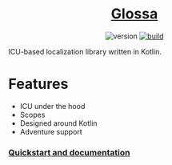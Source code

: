 <div align="center">

# [Glossa](https://aecsocket.gitlab.io/glossa)

![version](https://img.shields.io/gitlab/v/release/phosphorous/glossa?sort=semver)
[![build](https://img.shields.io/gitlab/pipeline-status/phosphorous/glossa?branch=main)](https://gitlab.com/phosphorous/glossa/-/pipelines)

</div>

ICU-based localization library written in Kotlin.

# Features

* ICU under the hood
* Scopes
* Designed around Kotlin
* Adventure support

### [Quickstart and documentation](https://aecsocket.gitlab.io/glossa)
